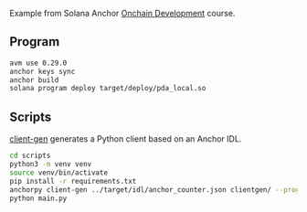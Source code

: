 Example from Solana Anchor [Onchain Development](https://solana.com/developers/courses/onchain-development) course.

## Program

```bash
avm use 0.29.0
anchor keys sync
anchor build
solana program deploy target/deploy/pda_local.so
```

## Scripts

[client-gen](https://kevinheavey.github.io/anchorpy/clientgen/) generates a Python client based on an Anchor IDL.
```bash
cd scripts
python3 -m venv venv
source venv/bin/activate
pip install -r requirements.txt
anchorpy client-gen ../target/idl/anchor_counter.json clientgen/ --program-id %PROGRAM_ID%
python main.py
```